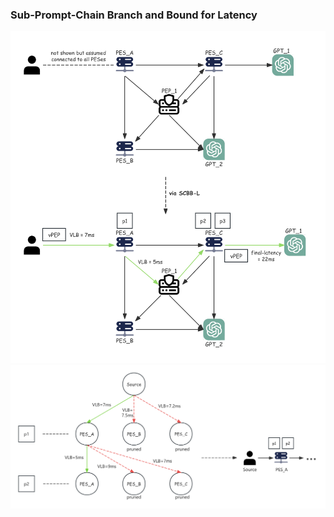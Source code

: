 ### Sub-Prompt-Chain Branch and Bound for Latency

<img src="./img/SCBB-L showcase.png" /> 


<img src="./img/branch and bound.png" />
